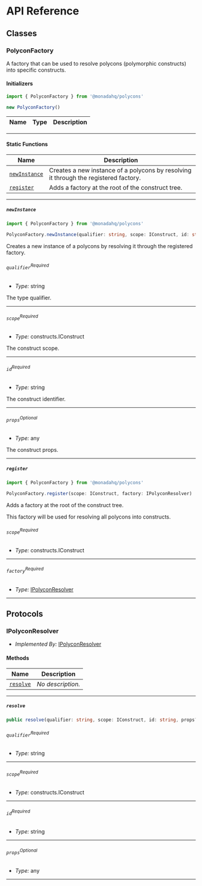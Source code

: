 # API Reference <a name="API Reference" id="api-reference"></a>



## Classes <a name="Classes" id="Classes"></a>

### PolyconFactory <a name="PolyconFactory" id="@monadahq/polycons.PolyconFactory"></a>

A factory that can be used to resolve polycons (polymorphic constructs) into specific constructs.

#### Initializers <a name="Initializers" id="@monadahq/polycons.PolyconFactory.Initializer"></a>

```typescript
import { PolyconFactory } from '@monadahq/polycons'

new PolyconFactory()
```

| **Name** | **Type** | **Description** |
| --- | --- | --- |

---


#### Static Functions <a name="Static Functions" id="Static Functions"></a>

| **Name** | **Description** |
| --- | --- |
| <code><a href="#@monadahq/polycons.PolyconFactory.newInstance">newInstance</a></code> | Creates a new instance of a polycons by resolving it through the registered factory. |
| <code><a href="#@monadahq/polycons.PolyconFactory.register">register</a></code> | Adds a factory at the root of the construct tree. |

---

##### `newInstance` <a name="newInstance" id="@monadahq/polycons.PolyconFactory.newInstance"></a>

```typescript
import { PolyconFactory } from '@monadahq/polycons'

PolyconFactory.newInstance(qualifier: string, scope: IConstruct, id: string, props?: any)
```

Creates a new instance of a polycons by resolving it through the registered factory.

###### `qualifier`<sup>Required</sup> <a name="qualifier" id="@monadahq/polycons.PolyconFactory.newInstance.parameter.qualifier"></a>

- *Type:* string

The type qualifier.

---

###### `scope`<sup>Required</sup> <a name="scope" id="@monadahq/polycons.PolyconFactory.newInstance.parameter.scope"></a>

- *Type:* constructs.IConstruct

The construct scope.

---

###### `id`<sup>Required</sup> <a name="id" id="@monadahq/polycons.PolyconFactory.newInstance.parameter.id"></a>

- *Type:* string

The construct identifier.

---

###### `props`<sup>Optional</sup> <a name="props" id="@monadahq/polycons.PolyconFactory.newInstance.parameter.props"></a>

- *Type:* any

The construct props.

---

##### `register` <a name="register" id="@monadahq/polycons.PolyconFactory.register"></a>

```typescript
import { PolyconFactory } from '@monadahq/polycons'

PolyconFactory.register(scope: IConstruct, factory: IPolyconResolver)
```

Adds a factory at the root of the construct tree.

This factory will be used for resolving all polycons into constructs.

###### `scope`<sup>Required</sup> <a name="scope" id="@monadahq/polycons.PolyconFactory.register.parameter.scope"></a>

- *Type:* constructs.IConstruct

---

###### `factory`<sup>Required</sup> <a name="factory" id="@monadahq/polycons.PolyconFactory.register.parameter.factory"></a>

- *Type:* <a href="#@monadahq/polycons.IPolyconResolver">IPolyconResolver</a>

---



## Protocols <a name="Protocols" id="Protocols"></a>

### IPolyconResolver <a name="IPolyconResolver" id="@monadahq/polycons.IPolyconResolver"></a>

- *Implemented By:* <a href="#@monadahq/polycons.IPolyconResolver">IPolyconResolver</a>

#### Methods <a name="Methods" id="Methods"></a>

| **Name** | **Description** |
| --- | --- |
| <code><a href="#@monadahq/polycons.IPolyconResolver.resolve">resolve</a></code> | *No description.* |

---

##### `resolve` <a name="resolve" id="@monadahq/polycons.IPolyconResolver.resolve"></a>

```typescript
public resolve(qualifier: string, scope: IConstruct, id: string, props?: any): IConstruct
```

###### `qualifier`<sup>Required</sup> <a name="qualifier" id="@monadahq/polycons.IPolyconResolver.resolve.parameter.qualifier"></a>

- *Type:* string

---

###### `scope`<sup>Required</sup> <a name="scope" id="@monadahq/polycons.IPolyconResolver.resolve.parameter.scope"></a>

- *Type:* constructs.IConstruct

---

###### `id`<sup>Required</sup> <a name="id" id="@monadahq/polycons.IPolyconResolver.resolve.parameter.id"></a>

- *Type:* string

---

###### `props`<sup>Optional</sup> <a name="props" id="@monadahq/polycons.IPolyconResolver.resolve.parameter.props"></a>

- *Type:* any

---


